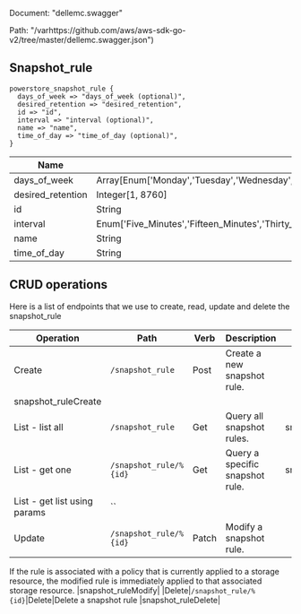 Document: "dellemc.swagger"


Path: "/varhttps://github.com/aws/aws-sdk-go-v2/tree/master/dellemc.swagger.json")

## Snapshot_rule



```puppet
powerstore_snapshot_rule {
  days_of_week => "days_of_week (optional)",
  desired_retention => "desired_retention",
  id => "id",
  interval => "interval (optional)",
  name => "name",
  time_of_day => "time_of_day (optional)",
}
```

| Name        | Type           | Required       |
| ------------- | ------------- | ------------- |
|days_of_week | Array[Enum['Monday','Tuesday','Wednesday','Thursday','Friday','Saturday','Sunday']] | false |
|desired_retention | Integer[1, 8760] | true |
|id | String | true |
|interval | Enum['Five_Minutes','Fifteen_Minutes','Thirty_Minutes','One_Hour','Two_Hours','Three_Hours','Four_Hours','Six_Hours','Eight_Hours','Twelve_Hours','One_Day'] | false |
|name | String | true |
|time_of_day | String | false |



## CRUD operations

Here is a list of endpoints that we use to create, read, update and delete the snapshot_rule

| Operation | Path | Verb | Description | OperationID |
| ------------- | ------------- | ------------- | ------------- | ------------- |
|Create|`/snapshot_rule`|Post|Create a new snapshot rule.
|snapshot_ruleCreate|
|List - list all|`/snapshot_rule`|Get|Query all snapshot rules.|snapshot_ruleCollectionQuery|
|List - get one|`/snapshot_rule/%{id}`|Get|Query a specific snapshot rule.|snapshot_ruleInstanceQuery|
|List - get list using params|``||||
|Update|`/snapshot_rule/%{id}`|Patch|Modify a snapshot rule.

If the rule is associated with a policy that is currently applied to
a storage resource, the modified rule is immediately applied
to that associated storage resource.
|snapshot_ruleModify|
|Delete|`/snapshot_rule/%{id}`|Delete|Delete a snapshot rule
|snapshot_ruleDelete|
